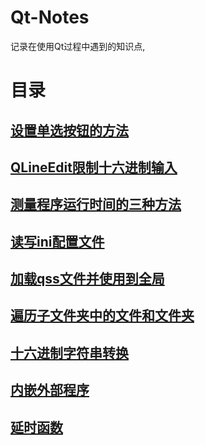 # Qt-Notes

记录在使用Qt过程中遇到的知识点,

# 目录

## [设置单选按钮的方法](设置单选按钮的方法.md)

## [QLineEdit限制十六进制输入](QLineEdit限制十六进制输入.md)

## [测量程序运行时间的三种方法](测量程序运行时间的三种方法.md)

## [读写ini配置文件](读写ini配置文件.md)

## [加载qss文件并使用到全局](加载qss文件并使用到全局.md)

## [遍历子文件夹中的文件和文件夹](遍历子文件夹中的文件和文件夹.md)

## [十六进制字符串转换](十六进制字符串转换.md)

## [内嵌外部程序](内嵌外部程序.md)

## [延时函数](延时函数.md)
